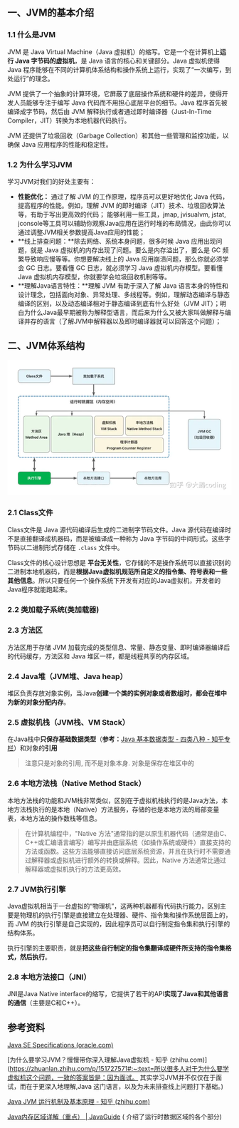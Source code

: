 ## 一、JVM的基本介绍

### 1.1 什么是JVM

JVM 是 Java Virtual Machine（Java 虚拟机）的缩写。它是一个在计算机上**运行 Java 字节码的虚拟机**，是 Java 语言的核心和关键部分。Java 虚拟机使得 Java 程序能够在不同的计算机体系结构和操作系统上运行，实现了“一次编写，到处运行”的理念。

JVM 提供了一个抽象的计算环境，它屏蔽了底层操作系统和硬件的差异，使得开发人员能够专注于编写 Java 代码而不用担心底层平台的细节。Java 程序首先被编译成字节码，然后由 JVM 解释执行或者通过即时编译器（Just-In-Time Compiler，JIT）转换为本地机器代码执行。

JVM 还提供了垃圾回收（Garbage Collection）和其他一些管理和监控功能，以确保 Java 应用程序的性能和稳定性。



### 1.2 为什么学习JVM

学习JVM对我们的好处主要有：

- **性能优化：** 通过了解 JVM 的工作原理，程序员可以更好地优化 Java 代码，提高程序的性能。例如，理解 JVM 的即时编译（JIT）技术、垃圾回收算法等，有助于写出更高效的代码； 能够利用一些工具，jmap, jvisualvm, jstat, jconsole等工具可以辅助你观察Java应用在运行时堆的布局情况，由此你可以通过调整JVM相关参数提高Java应用的性能；
- **线上排查问题：**除去网络、系统本身问题，很多时候 Java 应用出现问题，就是 Java 虚拟机的内存出现了问题。要么是内存溢出了，要么是 GC 频繁导致响应慢等等。你想要解决线上的 Java 应用崩溃问题，那么你就必须学会 GC 日志。要看懂 GC 日志，就必须学习 Java 虚拟机内存模型。要看懂 Java 虚拟机内存模型，你就要学会垃圾回收机制等等。
- **理解Java语言特性：**理解 JVM 有助于深入了解 Java 语言本身的特性和设计理念，包括面向对象、异常处理、多线程等。例如，理解动态编译与静态编译的区别，以及动态编译相对于静态编译到底有什么好处（JVM JIT）；明白为什么Java最早期被称为解释型语言，而后来为什么又被大家叫做解释与编译并存的语言（了解JVM中解释器以及即时编译器就可以回答这个问题）；





## 二、JVM体系结构



![img](images/v2-2cdedcdf752a00bafc1ee9d9901580c0_720w.webp)

### 2.1 Class文件

Class文件是 Java 源代码编译后生成的二进制字节码文件。Java 源代码在编译时不是直接翻译成机器码，而是被编译成一种称为 Java 字节码的中间形式。这些字节码以二进制形式存储在 `.class` 文件中。

Class文件的核心设计思想是 **平台无关性**，它存储的不是操作系统可以直接识别的二进制本地机器码，而是**根据Java虚拟机规范所自定义的指令集、符号表和一些其他信息**。所以只要任何一个操作系统下开发有对应的Java虚拟机，开发者的Java程序就能跑起来。





### 2.2 类加载子系统(类加载器)



### 2.3 方法区

方法区用于存储 JVM 加载完成的类型信息、常量、静态变量、即时编译器编译后的代码缓存，方法区和 Java 堆区一样，都是线程共享的内存区域。



### 2.4 **Java堆（JVM堆**、Java heap）

堆区负责存放对象实例，当Java**创建一个类的实例对象或者数组时，都会在堆中为新的对象分配内存**。



### 2.5 虚拟机栈（JVM栈、VM Stack）

在Java栈中**只保存基础数据类型**（**参考：**[Java 基本数据类型 - 四类八种 - 知乎专栏](https://zhuanlan.zhihu.com/p/25439066)）和对象的**引用**

> 注意只是对象的引用, 而不是对象本身. 对象是保存在堆区中的



### 2.6 本地方法栈（Native Method Stack）

本地方法栈的功能和JVM栈非常类似，区别在于虚拟机栈执行的是Java方法，本地方法栈执行的是本地（Native）方法服务，存储的也是本地方法的局部变量表，本地方法的操作数栈等信息。



> 在计算机编程中，"Native 方法"通常指的是以原生机器代码（通常是由C、C++或汇编语言编写）编写并由底层系统（如操作系统或硬件）直接支持的方法或函数。这些方法能够直接访问底层系统资源，并且在执行时不需要通过解释器或虚拟机进行额外的转换或解释。因此，Native 方法通常比通过解释器或虚拟机执行的方法更高效。



### 2.7 JVM执行引擎

Java虚拟机相当于一台虚拟的“物理机”，这两种机器都有代码执行能力，区别主要是物理机的执行引擎是直接建立在处理器、硬件、指令集和操作系统层面上的，而 JVM 的执行引擎是自己实现的，因此程序员可以自行制定指令集和执行引擎的结构体系。

执行引擎的主要职责，就是**把这些自行制定的指令集翻译成硬件所支持的指令集格式，然后执行**。



### 2.8 本地方法接口（JNI）

JNI是Java Native interface的缩写，它提供了若干的API**实现了Java和其他语言的通信**（主要是C和C++）。







## 参考资料

[Java SE Specifications (oracle.com)](https://docs.oracle.com/javase/specs/index.html)

[为什么要学习JVM？慢慢带你深入理解Java虚拟机 - 知乎 (zhihu.com)](https://zhuanlan.zhihu.com/p/151727571#:~:text=所以很多人对于为什么要学虚拟机这个问题，一致的答案皆是：因为面试。 其实学习JVM并不仅仅在于面试，而在于更深入地理解,Java 这门语言，以及为未来排查线上问题打下基础。)

[Java JVM 运行机制及基本原理 - 知乎 (zhihu.com)](https://zhuanlan.zhihu.com/p/25713880)

[Java内存区域详解（重点） | JavaGuide](https://javaguide.cn/java/jvm/memory-area.html#java-虚拟机栈) ( 介绍了运行时数据区域的各个部分)

